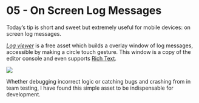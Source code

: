 # 05 - On Screen Log Messages

Today’s tip is short and sweet but extremely useful for mobile devices: on screen log messages.

[*Log viewer*](https://www.assetstore.unity3d.com/en/#!/content/12047) is a free asset which builds a overlay window of log messages, accessible by making a circle touch gesture. This window is a copy of the editor console and even supports [Rich Text](https://github.com/defuncart/unity-tips-tricks/tree/master/%2302-RichText).

![](https://68.media.tumblr.com/401d6e7008bd083d0478c7223c6b51ff/tumblr_inline_oqi11k5QhY1raxrd9_540.png)

Whether debugging incorrect logic or catching bugs and crashing from in team testing, I have found this simple asset to be indispensable for development.